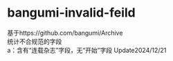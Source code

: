 # bangumi-invalid-feild
基于https://github.com/bangumi/Archive  
统计不合规范的字段  
a：含有“连载杂志”字段，无“开始”字段 Update2024/12/21
